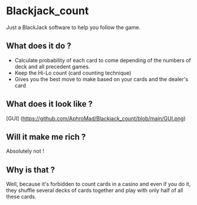 # Blackjack_count

Just a BlackJack software to help you follow the game. 

## What does it do ? 
- Calculate probability of each card to come depending of the numbers of deck and all precedent games.
- Keep the Hi-Lo count (card counting technique) 
- Gives you the best move to make based on your cards and the dealer's card 

## What does it look like ?  
[GUI] (https://github.com/AphroMad/Blackjack_count/blob/main/GUI.png)

## Will it make me rich ? 
Absolutely not ! 

## Why is that ? 
Well, because it's forbidden to count cards in a casino and even if you do it, they shuffle several decks of cards together and play with only half of all these cards. 

